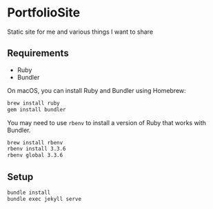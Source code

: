 # PortfolioSite

Static site for me and various things I want to share

## Requirements

- Ruby
- Bundler

On macOS, you can install Ruby and Bundler using Homebrew:

```bash
brew install ruby
gem install bundler
```

You may need to use `rbenv` to install a version of Ruby that works with Bundler.

```bash
brew install rbenv
rbenv install 3.3.6
rbenv global 3.3.6
```

## Setup

```bash
bundle install
bundle exec jekyll serve
```
